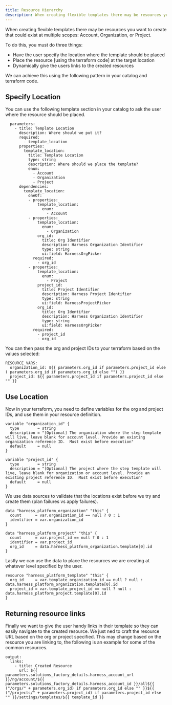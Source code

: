 ```yaml
---
title: Resource Hierarchy
description: When creating flexible templates there may be resources you want to create that could exist at multiple scopes - Account, Organization, or Project. 
---
```


When creating flexible templates there may be resources you want to create that could exist at multiple scopes: Account, Organization, or Project. 

To do this, you must do three things:
* Have the user specify the location where the template should be placed
* Place the resource [using the terraform code] at the target location
* Dynamically give the users links to the created resources

We can achieve this using the following pattern in your catalog and terraform code.

## Specify Location 
You can use the following template section in your catalog to ask the user where the resource should be placed.
```
  parameters:
    - title: Template Location
      description: Where should we put it?
      required:
        - template_location
      properties:
        template_location:
          title: Template Location
          type: string
          description: Where should we place the template?
          enum:
            - Account
            - Organization
            - Project
      dependencies:
        template_location:           
          oneOf:
          - properties:
              template_location:
                enum:
                  - Account
          - properties:
              template_location:
                enum:
                  - Organization
              org_id:
                title: Org Identifier
                description: Harness Organization Identifier
                type: string
                ui:field: HarnessOrgPicker
            required:
              - org_id
          - properties:
              template_location:
                enum:
                  - Project
              project_id:
                title: Project Identifier
                description: Harness Project Identifier
                type: string
                ui:field: HarnessProjectPicker
              org_id:
                title: Org Identifier
                description: Harness Organization Identifier
                type: string
                ui:field: HarnessOrgPicker
            required:
              - project_id
              - org_id
```

You can then pass the org and project IDs to your terraform based on the values selected:

```
RESOURCE_VARS:  
  organization_id: ${{ parameters.org_id if parameters.project_id else ( parameters.org_id if parameters.org_id else "") }}
  project_id: ${{ parameters.project_id if parameters.project_id else "" }}
```

## Use Location
Now in your terraform, you need to define variables for the org and project IDs, and use them in your resource definition.
```
variable "organization_id" {
  type        = string
  description = "[Optional] The organization where the step template will live, leave blank for account level. Provide an existing organization reference ID.  Must exist before execution"
  default     = null
}

variable "project_id" {
  type        = string
  description = "[Optional] The project where the step template will live, leave blank for organization or account level. Provide an existing project reference ID.  Must exist before execution"
  default     = null
}
```
We use data sources to validate that the locations exist before we try and create them (plan failures vs apply failures).

```
data "harness_platform_organization" "this" {
  count      = var.organization_id == null ? 0 : 1
  identifier = var.organization_id
}

data "harness_platform_project" "this" {
  count      = var.project_id == null ? 0 : 1
  identifier = var.project_id
  org_id     = data.harness_platform_organization.template[0].id
}
```
Lastly we can use the data to place the resources we are creating at whatever level specified by the user.

```
resource "harness_platform_template" "this" {
  org_id     = var.template_organization_id == null ? null : data.harness_platform_organization.template[0].id
  project_id = var.template_project_id == null ? null : data.harness_platform_project.template[0].id
}
```

## Returning resource links
Finally we want to give the user handy links in their template so they can easily navigate to the created resource. We just ned to craft the resource URL based on the org or project specified. This may change based on the resource you are linking to, the following is an example for some of the common resources.

```
output:
  links:
    - title: Created Resource
      url: ${{ parameters.solutions_factory_details.harness_account_url }}/ng/account/${{ parameters.solutions_factory_details.harness_account_id }}/all${{ ("/orgs/" + parameters.org_id) if parameters.org_id else "" }}${{ ("/projects/" + parameters.project_id) if parameters.project_id else "" }}/settings/templates/${{ template_id }}
```